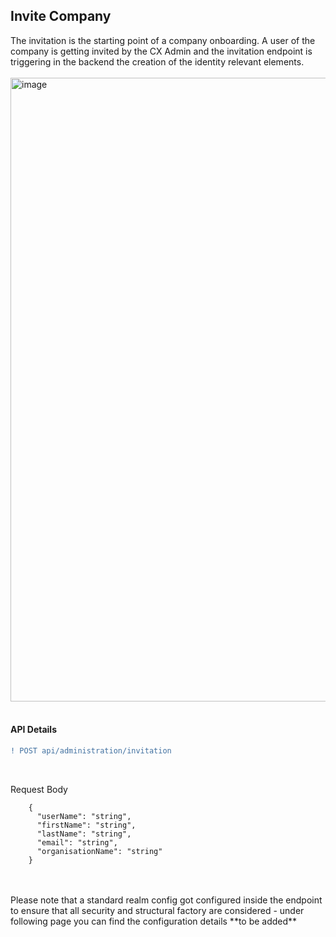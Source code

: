 ## Invite Company

The invitation is the starting point of a company onboarding.
A user of the company is getting invited by the CX Admin and the invitation endpoint is triggering in the backend the creation of the identity relevant elements.
<br>
<br>
<img width="998" alt="image" src="https://user-images.githubusercontent.com/94133633/210187547-2e101125-33a5-44db-bda8-c65afef71407.png">
<br>
<br>

#### API Details

```diff
! POST api/administration/invitation
```

<br>

Request Body

        {
          "userName": "string",
          "firstName": "string",
          "lastName": "string",
          "email": "string",
          "organisationName": "string"
        }

<br>
<br>
Please note that a standard realm config got configured inside the endpoint to ensure that all security and structural factory are considered - under following page you can find the configuration details **to be added**
<br>
<br>
